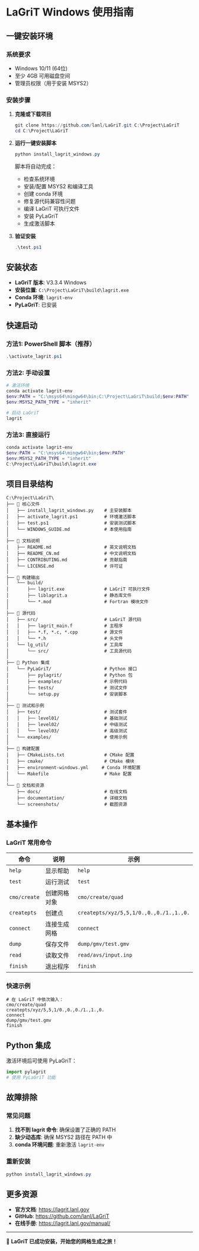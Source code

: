 # LaGriT Windows 使用指南

## 一键安装环境

### 系统要求
- Windows 10/11 (64位)
- 至少 4GB 可用磁盘空间
- 管理员权限（用于安装 MSYS2）

### 安装步骤
1. **克隆或下载项目**
   ```powershell
   git clone https://github.com/lanl/LaGriT.git C:\Project\LaGriT
   cd C:\Project\LaGriT
   ```

2. **运行一键安装脚本**
   ```powershell
   python install_lagrit_windows.py
   ```

   脚本将自动完成：
   - 检查系统环境
   - 安装/配置 MSYS2 和编译工具
   - 创建 conda 环境
   - 修复源代码兼容性问题
   - 编译 LaGriT 可执行文件
   - 安装 PyLaGriT
   - 生成激活脚本

3. **验证安装**
   ```powershell
   .\test.ps1
   ```

## 安装状态
- **LaGriT 版本**: V3.3.4 Windows
- **安装位置**: `C:\Project\LaGriT\build\lagrit.exe`
- **Conda 环境**: `lagrit-env`
- **PyLaGriT**: 已安装

## 快速启动

### 方法1: PowerShell 脚本（推荐）
```powershell
.\activate_lagrit.ps1
```

### 方法2: 手动设置
```powershell
# 激活环境
conda activate lagrit-env
$env:PATH = "C:\msys64\mingw64\bin;C:\Project\LaGriT\build;$env:PATH"
$env:MSYS2_PATH_TYPE = "inherit"

# 启动 LaGriT
lagrit
```

### 方法3: 直接运行
```powershell
conda activate lagrit-env
$env:PATH = "C:\msys64\mingw64\bin;$env:PATH"
$env:MSYS2_PATH_TYPE = "inherit"
C:\Project\LaGriT\build\lagrit.exe
```

## 项目目录结构

```
C:\Project\LaGriT\
├── 📁 核心文件
│   ├── install_lagrit_windows.py    # 主安装脚本
│   ├── activate_lagrit.ps1          # 环境激活脚本
│   ├── test.ps1                     # 安装测试脚本
│   └── WINDOWS_GUIDE.md             # 本使用指南
│
├── 📁 文档说明
│   ├── README.md                    # 英文说明文档
│   ├── README_CN.md                 # 中文说明文档
│   ├── CONTRIBUTING.md              # 贡献指南
│   └── LICENSE.md                   # 许可证
│
├── 📁 构建输出
│   └── build/
│       ├── lagrit.exe               # LaGriT 可执行文件
│       ├── liblagrit.a              # 静态库文件
│       └── *.mod                    # Fortran 模块文件
│
├── 📁 源代码
│   ├── src/                         # LaGriT 源代码
│   │   ├── lagrit_main.f            # 主程序
│   │   ├── *.f, *.c, *.cpp          # 源文件
│   │   └── *.h                      # 头文件
│   └── lg_util/                     # 工具库
│       └── src/                     # 工具源代码
│
├── 📁 Python 集成
│   └── PyLaGriT/                    # Python 接口
│       ├── pylagrit/                # Python 包
│       ├── examples/                # 示例代码
│       ├── tests/                   # 测试文件
│       └── setup.py                 # 安装脚本
│
├── 📁 测试和示例
│   ├── test/                        # 测试套件
│   │   ├── level01/                 # 基础测试
│   │   ├── level02/                 # 中级测试
│   │   └── level03/                 # 高级测试
│   └── examples/                    # 使用示例
│
├── 📁 构建配置
│   ├── CMakeLists.txt               # CMake 配置
│   ├── cmake/                       # CMake 模块
│   ├── environment-windows.yml     # Conda 环境配置
│   └── Makefile                     # Make 配置
│
└── 📁 文档和资源
    ├── docs/                        # 在线文档
    ├── documentation/               # 详细文档
    └── screenshots/                 # 截图资源
```

## 基本操作

### LaGriT 常用命令
| 命令 | 说明 | 示例 |
|------|------|------|
| `help` | 显示帮助 | `help` |
| `test` | 运行测试 | `test` |
| `cmo/create` | 创建网格对象 | `cmo/create/quad` |
| `createpts` | 创建点 | `createpts/xyz/5,5,1/0.,0.,0./1.,1.,0.` |
| `connect` | 连接生成网格 | `connect` |
| `dump` | 保存文件 | `dump/gmv/test.gmv` |
| `read` | 读取文件 | `read/avs/input.inp` |
| `finish` | 退出程序 | `finish` |

### 快速示例
```
# 在 LaGriT 中依次输入：
cmo/create/quad
createpts/xyz/5,5,1/0.,0.,0./1.,1.,0.
connect
dump/gmv/test.gmv
finish
```

## Python 集成

激活环境后可使用 PyLaGriT：
```python
import pylagrit
# 使用 PyLaGriT 功能
```

## 故障排除

### 常见问题
1. **找不到 lagrit 命令**: 确保设置了正确的 PATH
2. **缺少动态库**: 确保 MSYS2 路径在 PATH 中
3. **conda 环境问题**: 重新激活 `lagrit-env`

### 重新安装
```powershell
python install_lagrit_windows.py
```

## 更多资源

- **官方文档**: https://lagrit.lanl.gov
- **GitHub**: https://github.com/lanl/LaGriT
- **在线手册**: https://lagrit.lanl.gov/manual/

---
🎉 **LaGriT 已成功安装，开始您的网格生成之旅！**
